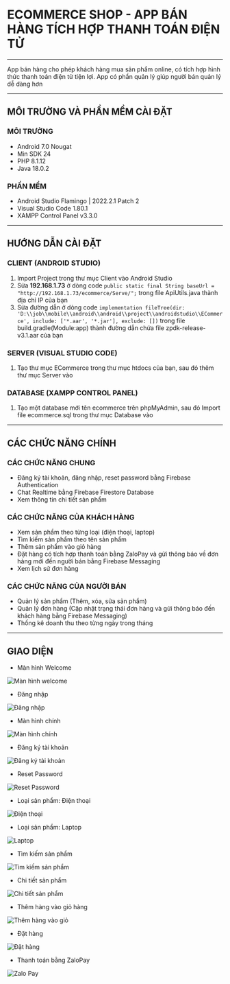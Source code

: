 # ECOMMERCE SHOP - APP BÁN HÀNG TÍCH HỢP THANH TOÁN ĐIỆN TỬ
***
App bán hàng cho phép khách hàng mua sản phẩm online, có tích hợp hình thức thanh toán điện tử tiện lợi. App có phần quản lý giúp người bán quản lý dễ dàng hơn
***
## MÔI TRƯỜNG VÀ PHẦN MỀM CÀI ĐẶT
### MÔI TRƯỜNG
- Android 7.0 Nougat
- Min SDK 24
- PHP 8.1.12
- Java 18.0.2
### PHẦN MỀM
- Android Studio Flamingo | 2022.2.1 Patch 2
- Visual Studio Code 1.80.1
- XAMPP Control Panel v3.3.0
***
## HƯỚNG DẪN CÀI ĐẶT
### CLIENT (ANDROID STUDIO)
1) Import Project trong thư mục Client vào Android Studio
2) Sửa **192.168.1.73** ở dòng code ```public static final String baseUrl = "http://192.168.1.73/ecommerce/Serve/";``` trong file ApiUtils.java thành địa chỉ IP của bạn
3) Sửa đường dẫn ở dòng code ```implementation fileTree(dir: 'D:\\job\\mobile\\android\\android\\project\\androidstudio\\ECommerce', include: ['*.aar', '*.jar'], exclude: [])``` trong file build.gradle(Module:app) thành đường dẫn chứa file zpdk-release-v3.1.aar của bạn
### SERVER (VISUAL STUDIO CODE)
1) Tạo thư mục ECommerce trong thư mục htdocs của bạn, sau đó thêm thư mục Server vào 
### DATABASE (XAMPP CONTROL PANEL)
1) Tạo một database mới tên ecommerce trên phpMyAdmin, sau đó Import file ecommerce.sql trong thư mục Database vào
***
## CÁC CHỨC NĂNG CHÍNH
### CÁC CHỨC NĂNG CHUNG
* Đăng ký tài khoản, đăng nhập, reset password bằng Firebase Authentication
* Chat Realtime bằng Firebase Firestore Database
* Xem thông tin chi tiết sản phẩm
### CÁC CHỨC NĂNG CỦA KHÁCH HÀNG
* Xem sản phẩm theo từng loại (điện thoại, laptop)
* Tìm kiếm sản phẩm theo tên sản phẩm
* Thêm sản phẩm vào giỏ hàng
* Đặt hàng có tích hợp thanh toán bằng ZaloPay và gửi thông báo về đơn hàng mới đến người bán bằng Firebase Messaging
* Xem lịch sử đơn hàng
### CÁC CHỨC NĂNG CỦA NGƯỜI BÁN
* Quản lý sản phẩm (Thêm, xóa, sửa sản phẩm)
* Quản lý đơn hàng (Cập nhật trạng thái đơn hàng và gửi thông báo đến khách hàng bằng Firebase Messaging)
* Thống kê doanh thu theo từng ngày trong tháng
***
## GIAO DIỆN
* Màn hình Welcome

![Màn hình welcome](https://github.com/HoangLinhSama/ECommerceShop/blob/master/Image/welcome.png) 

* Đăng nhập

![Đăng nhập](https://github.com/HoangLinhSama/ECommerceShop/blob/master/Image/dang_nhap.png) 

* Màn hình chính

![Màn hình chính](https://github.com/HoangLinhSama/ECommerceShop/blob/master/Image/man_hinh_chinh_user.png) 

* Đăng ký tài khoản

![Đăng ký tài khoản](https://github.com/HoangLinhSama/ECommerceShop/blob/master/Image/dang_ky.png)

* Reset Password

![Reset Password](https://github.com/HoangLinhSama/ECommerceShop/blob/master/Image/reset_password.png) 

* Loại sản phẩm: Điện thoại

![Điện thoại](https://github.com/HoangLinhSama/ECommerceShop/blob/master/Image/dien_thoai.png) 

* Loại sản phẩm: Laptop
  
![Laptop](https://github.com/HoangLinhSama/ECommerceShop/blob/master/Image/laptop.png) 

* Tìm kiếm sản phẩm

![Tìm kiếm sản phẩm](https://github.com/HoangLinhSama/ECommerceShop/blob/master/Image/tim_kiem.png)

* Chi tiết sản phẩm

![Chi tiết sản phẩm](https://github.com/HoangLinhSama/ECommerceShop/blob/master/Image/chi_tiet_san_pham.png)

* Thêm hàng vào giỏ hàng

![Thêm hàng vào giỏ ](https://github.com/HoangLinhSama/ECommerceShop/blob/master/Image/gio_hang.png)

* Đặt hàng

![Đặt hàng](https://github.com/HoangLinhSama/ECommerceShop/blob/master/Image/dat_hang.png)

* Thanh toán bằng ZaloPay

![Zalo Pay](https://github.com/HoangLinhSama/ECommerceShop/blob/master/Image/thanh_toan_zalo_pay.png)

